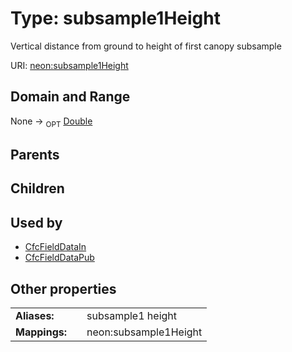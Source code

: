 
# Type: subsample1Height


Vertical distance from ground to height of first canopy subsample

URI: [neon:subsample1Height](https://data.neonscience.org/subsample1Height)


## Domain and Range

None ->  <sub>OPT</sub> [Double](types/Double.md)

## Parents


## Children


## Used by

 * [CfcFieldDataIn](CfcFieldDataIn.md)
 * [CfcFieldDataPub](CfcFieldDataPub.md)

## Other properties

|  |  |  |
| --- | --- | --- |
| **Aliases:** | | subsample1 height |
| **Mappings:** | | neon:subsample1Height |

